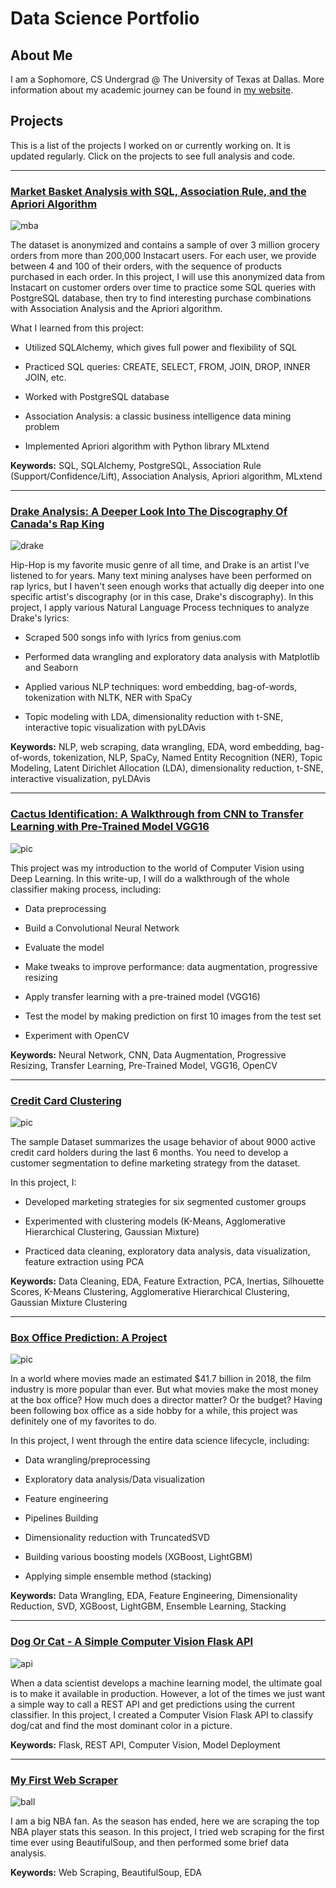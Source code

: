 # Data Science Portfolio

## About Me

I am a Sophomore, CS Undergrad @ The University of Texas at Dallas.  More information about my academic journey can be found in [my website](http://andreduong.me).

## Projects

This is a list of the projects I worked on or currently working on. It is updated regularly. Click on the projects to see full analysis and code.

---

### [Market Basket Analysis with SQL, Association Rule, and the Apriori Algorithm](https://github.com/andreduong/market-basket-analysis)

![mba](pictures/mba-header.png)

The dataset is anonymized and contains a sample of over 3 million grocery orders from more than 200,000 Instacart users. For each user, we provide between 4 and 100 of their orders, with the sequence of products purchased in each order. In this project, I will use this anonymized data from Instacart on customer orders over time to practice some SQL queries with PostgreSQL database, then try to find interesting purchase combinations with Association Analysis and the Apriori algorithm.

What I learned from this project:

* Utilized SQLAlchemy, which gives full power and flexibility of SQL

* Practiced SQL queries: CREATE, SELECT, FROM, JOIN, DROP, INNER JOIN, etc.

* Worked with PostgreSQL database

* Association Analysis: a classic business intelligence data mining problem

* Implemented Apriori algorithm with Python library MLxtend

**Keywords:** SQL, SQLAlchemy, PostgreSQL, Association Rule (Support/Confidence/Lift), Association Analysis, Apriori algorithm, MLxtend

---

### [Drake Analysis: A Deeper Look Into The Discography Of Canada's Rap King](https://github.com/andreduong/drake-analysis)

![drake](pictures/drake_header.png)

Hip-Hop is my favorite music genre of all time, and Drake is an artist I've listened to for years. Many text mining analyses have been performed on rap lyrics, but I haven't seen enough works that actually dig deeper into one specific artist's discography (or in this case, Drake's discography). In this project, I apply various Natural Language Process techniques to analyze Drake's lyrics:

* Scraped 500 songs info with lyrics from genius.com

* Performed data wrangling and exploratory data analysis with Matplotlib and Seaborn

* Applied various NLP techniques: word embedding, bag-of-words, tokenization with NLTK, NER with SpaCy

* Topic modeling with LDA, dimensionality reduction with t-SNE, interactive topic visualization with pyLDAvis

**Keywords:** NLP, web scraping, data wrangling, EDA, word embedding, bag-of-words, tokenization, NLP, SpaCy, Named Entity Recognition (NER), Topic Modeling, Latent Dirichlet Allocation (LDA), dimensionality reduction, t-SNE, interactive visualization, pyLDAvis

---

### [Cactus Identification: A Walkthrough from CNN to Transfer Learning with Pre-Trained Model VGG16](https://github.com/andreduong/aerial-cactus-identification)

![pic](pictures/test-10.png)

This project was my introduction to the world of Computer Vision using Deep Learning. In this write-up, I will do a walkthrough of the whole classifier making process, including:

* Data preprocessing

* Build a Convolutional Neural Network 

* Evaluate the model

* Make tweaks to improve performance: data augmentation, progressive resizing

* Apply transfer learning with a pre-trained model (VGG16)

* Test the model by making prediction on first 10 images from the test set

* Experiment with OpenCV

**Keywords:** Neural Network, CNN, Data Augmentation, Progressive Resizing, Transfer Learning, Pre-Trained Model, VGG16, OpenCV

---

### [Credit Card Clustering](https://github.com/andreduong/credit-card-clustering)

![pic](pictures/cc_header.png)

The sample Dataset summarizes the usage behavior of about 9000 active credit card holders during the last 6 months. You need to develop a customer segmentation to define marketing strategy from the dataset.

In this project, I:

* Developed marketing strategies for six segmented customer groups

* Experimented with clustering models (K-Means, Agglomerative Hierarchical Clustering, Gaussian Mixture)

* Practiced data cleaning, exploratory data analysis, data visualization, feature extraction using PCA

**Keywords:** Data Cleaning, EDA, Feature Extraction, PCA, Inertias, Silhouette Scores, K-Means Clustering, Agglomerative Hierarchical Clustering, Gaussian Mixture Clustering

---

### [Box Office Prediction: A Project](https://github.com/andreduong/box-office-prediction)

![pic](pictures/pic.PNG)

In a world where movies made an estimated $41.7 billion in 2018, the film industry is more popular than ever. But what movies make the most money at the box office? How much does a director matter? Or the budget? Having been following box office as a side hobby for a while, this project was definitely one of my favorites to do.

In this project, I went through the entire data science lifecycle, including:

* Data wrangling/preprocessing

* Exploratory data analysis/Data visualization

* Feature engineering

* Pipelines Building

* Dimensionality reduction with TruncatedSVD

* Building various boosting models (XGBoost, LightGBM)

* Applying simple ensemble method (stacking)

**Keywords:** Data Wrangling, EDA, Feature Engineering, Dimensionality Reduction, SVD, XGBoost, LightGBM, Ensemble Learning, Stacking

---

### [Dog Or Cat - A Simple Computer Vision Flask API](https://github.com/andreduong/dog-vs-cat-flask-api)

![api](pictures/home.png)

When a data scientist develops a machine learning model, the ultimate goal is to make it available in production. However, a lot of the times we just want a simple way to call a REST API and get predictions using the current classifier. In this project, I created a Computer Vision Flask API to classify dog/cat and find the most dominant color in a picture.

**Keywords:** Flask, REST API, Computer Vision, Model Deployment

---

### [My First Web Scraper](https://github.com/andreduong/my-first-web-scraper)

![ball](pictures/basketball.png)

I am a big NBA fan. As the season has ended, here we are scraping the top NBA player stats this season. In this project, I tried web scraping for the first time ever using BeautifulSoup, and then performed some brief data analysis.

**Keywords:** Web Scraping, BeautifulSoup, EDA
